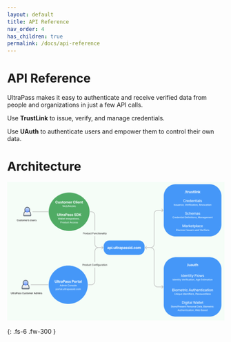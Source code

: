 ```yaml
---
layout: default
title: API Reference
nav_order: 4
has_children: true
permalink: /docs/api-reference
---
```


# API Reference

UltraPass makes it easy to authenticate and receive verified data from people and organizations in just a few API calls. 

Use **TrustLink** to issue, verify, and manage credentials.

Use **UAuth** to authenticate users and empower them to control their own data. 

# Architecture
![alt text](../../assets/images/product_architecture.png "Architecture")

{: .fs-6 .fw-300 }